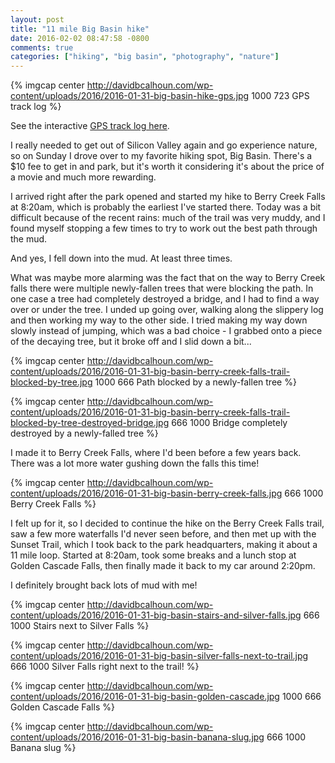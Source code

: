 ```yaml
---
layout: post
title: "11 mile Big Basin hike"
date: 2016-02-02 08:47:58 -0800
comments: true
categories: ["hiking", "big basin", "photography", "nature"]
---
```


{% imgcap center http://davidbcalhoun.com/wp-content/uploads/2016/2016-01-31-big-basin-hike-gps.jpg 1000 723 GPS track log  %}

See the interactive <a href="http://davidbcalhoun.com/a/2016-01-31-big-basin-hike.html">GPS track log here</a>.

I really needed to get out of Silicon Valley again and go experience nature, so on Sunday I drove over to my favorite hiking spot, Big Basin.  There's a $10 fee to get in and park, but it's worth it considering it's about the price of a movie and much more rewarding.

I arrived right after the park opened and started my hike to Berry Creek Falls at 8:20am, which is probably the earliest I've started there.  Today was a bit difficult because of the recent rains: much of the trail was very muddy, and I found myself stopping a few times to try to work out the best path through the mud.

And yes, I fell down into the mud.  At least three times.

What was maybe more alarming was the fact that on the way to Berry Creek falls there were multiple newly-fallen trees that were blocking the path.  In one case a tree had completely destroyed a bridge, and I had to find a way over or under the tree.  I unded up going over, walking along the slippery log and then working my way to the other side.  I tried making my way down slowly instead of jumping, which was a bad choice - I grabbed onto a piece of the decaying tree, but it broke off and I slid down a bit...

{% imgcap center http://davidbcalhoun.com/wp-content/uploads/2016/2016-01-31-big-basin-berry-creek-falls-trail-blocked-by-tree.jpg 1000 666 Path blocked by a newly-fallen tree  %}

{% imgcap center http://davidbcalhoun.com/wp-content/uploads/2016/2016-01-31-big-basin-berry-creek-falls-trail-blocked-by-tree-destroyed-bridge.jpg 666 1000 Bridge completely destroyed by a newly-falled tree  %}

I made it to Berry Creek Falls, where I'd been before a few years back.  There was a lot more water gushing down the falls this time!

{% imgcap center http://davidbcalhoun.com/wp-content/uploads/2016/2016-01-31-big-basin-berry-creek-falls.jpg 666 1000 Berry Creek Falls  %}

I felt up for it, so I decided to continue the hike on the Berry Creek Falls trail, saw a few more waterfalls I'd never seen before, and then met up with the Sunset Trail, which I took back to the park headquarters, making it about a 11 mile loop.  Started at 8:20am, took some breaks and a lunch stop at Golden Cascade Falls, then finally made it back to my car around 2:20pm.

I definitely brought back lots of mud with me!

{% imgcap center http://davidbcalhoun.com/wp-content/uploads/2016/2016-01-31-big-basin-stairs-and-silver-falls.jpg 666 1000 Stairs next to Silver Falls  %}

{% imgcap center http://davidbcalhoun.com/wp-content/uploads/2016/2016-01-31-big-basin-silver-falls-next-to-trail.jpg 666 1000 Silver Falls right next to the trail!  %}

{% imgcap center http://davidbcalhoun.com/wp-content/uploads/2016/2016-01-31-big-basin-golden-cascade.jpg 1000 666 Golden Cascade Falls  %}

{% imgcap center http://davidbcalhoun.com/wp-content/uploads/2016/2016-01-31-big-basin-banana-slug.jpg 666 1000  Banana slug  %}

